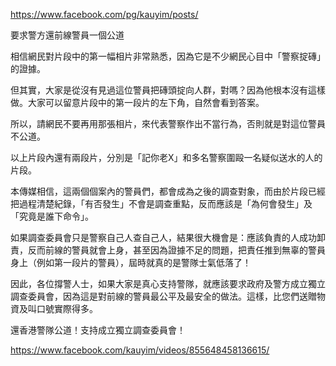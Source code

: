https://www.facebook.com/pg/kauyim/posts/

要求警方還前線警員一個公道

相信網民對片段中的第一幅相片非常熟悉，因為它是不少網民心目中「警察掟磚」的證據。

但其實，大家是從沒有見過這位警員把磚頭掟向人群，對嗎？因為他根本沒有這樣做。大家可以留意片段中的第一段片的左下角，自然會看到答案。

所以，請網民不要再用那張相片，來代表警察作出不當行為，否則就是對這位警員不公道。

以上片段內還有兩段片，分別是「記你老X」和多名警察圍毆一名疑似送水的人的片段。

本傳媒相信，這兩個個案內的警員們，都會成為之後的調查對象，而由於片段已經把過程清楚紀錄，「有否發生」不會是調查重點，反而應該是「為何會發生」及「究竟是誰下命令」。

如果調查委員會只是警察自己人查自己人，結果很大機會是：應該負責的人成功卸責，反而前線的警員就會上身，甚至因為證據不足的問題，把責任推到無辜的警員身上（例如第一段片的警員），屆時就真的是警隊士氣低落了！

因此，各位撐警人士，如果大家是真心支持警隊，就應該要求政府及警方成立獨立調查委員會，因為這是對前線的警員最公平及最安全的做法。這樣，比您們送贈物資及叫口號實際得多。

還香港警隊公道！支持成立獨立調查委員會！

https://www.facebook.com/kauyim/videos/855648458136615/


